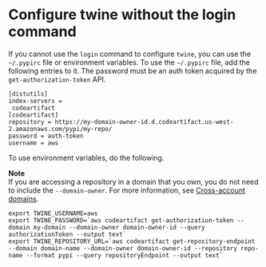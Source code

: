 # Configure twine without the login command<a name="python-configure-twine"></a>

 If you cannot use the `login` command to configure `twine`, you can use the `~/.pypirc` file or environment variables\. To use the `~/.pypirc` file, add the following entries to it\. The password must be an auth token acquired by the `get-authorization-token` API\.

```
[distutils]
index-servers =
 codeartifact
[codeartifact]
repository = https://my-domain-owner-id.d.codeartifact.us-west-2.amazonaws.com/pypi/my-repo/
password = auth-token
username = aws
```

To use environment variables, do the following\.

**Note**  
If you are accessing a repository in a domain that you own, you do not need to include the `--domain-owner`\. For more information, see [Cross\-account domains](domain-overview.md#domain-overview-cross-account)\.

```
export TWINE_USERNAME=aws
export TWINE_PASSWORD=`aws codeartifact get-authorization-token --domain my-domain --domain-owner domain-owner-id --query authorizationToken --output text`
export TWINE_REPOSITORY_URL=`aws codeartifact get-repository-endpoint --domain domain-name --domain-owner domain-owner-id --repository repo-name --format pypi --query repositoryEndpoint --output text`
```
